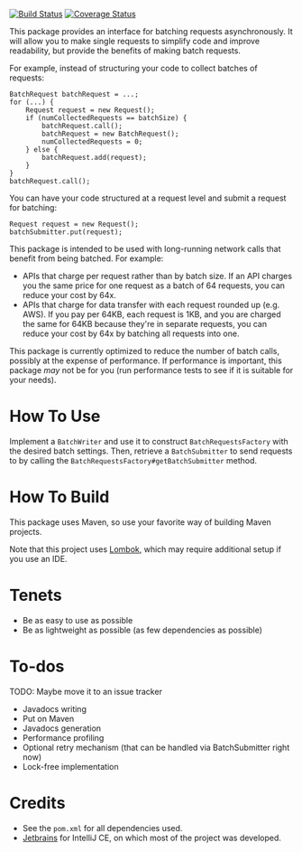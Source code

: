 [![Build Status](https://travis-ci.org/schen42/batchrequests.svg?branch=master)](https://travis-ci.org/schen42/batchrequests)
[![Coverage Status](https://coveralls.io/repos/github/schen42/batchrequests/badge.svg)](https://coveralls.io/github/schen42/batchrequests)

This package provides an interface for batching requests asynchronously.  It will allow you to make single requests
to simplify code and improve readability, but provide the benefits of making batch requests.

For example, instead of structuring your code to collect batches of requests:

    BatchRequest batchRequest = ...;
    for (...) {
        Request request = new Request();
        if (numCollectedRequests == batchSize) {
            batchRequest.call();
            batchRequest = new BatchRequest();
            numCollectedRequests = 0;
        } else {
            batchRequest.add(request);
        }
    }
    batchRequest.call();

You can have your code structured at a request level and submit a request for batching:

    Request request = new Request();
    batchSubmitter.put(request);

This package is intended to be used with long-running network calls that benefit from being batched.  For example:
* APIs that charge per request rather than by batch size.  If an API charges you the same price for one request as
a batch of 64 requests, you can reduce your cost by 64x.
* APIs that charge for data transfer with each request rounded up (e.g. AWS).  If you pay per 64KB, each request is 1KB,
and you are charged the same for 64KB because they're in separate requests, you can reduce your cost by 64x by batching
all requests into one.

This package is currently optimized to reduce the number of batch calls, possibly at the expense of performance.
If performance is important, this package *may* not be for you (run performance tests to see if it is suitable for your needs).

# How To Use
Implement a `BatchWriter` and use it to construct `BatchRequestsFactory` with the desired batch settings.
Then, retrieve a `BatchSubmitter` to send requests to by calling the `BatchRequestsFactory#getBatchSubmitter` method.

# How To Build
This package uses Maven, so use your favorite way of building Maven projects.

Note that this project uses [Lombok](https://projectlombok.org/), which may require additional setup if you use an
IDE.

# Tenets
* Be as easy to use as possible
* Be as lightweight as possible (as few dependencies as possible)

# To-dos
TODO: Maybe move it to an issue tracker
* Javadocs writing
* Put on Maven
* Javadocs generation
* Performance profiling
* Optional retry mechanism (that can be handled via BatchSubmitter right now)
* Lock-free implementation

# Credits
* See the `pom.xml` for all dependencies used.
* [Jetbrains](https://www.jetbrains.com/) for IntelliJ CE, on which most of the project was developed.

